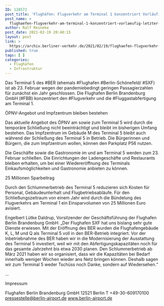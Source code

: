 ```yaml
---
ID: 128572
post_title: 'Flughäfen: Flugverkehr am Terminal 1 konzentriert Vorläufig letzter Betriebstag im Terminal 5 (SXF) am 22. Februar 2021, aus Berliner Flughäfen'
post_name: >
  flughaefen-flugverkehr-am-terminal-1-konzentriert-vorlaeufig-letzter-betriebstag-im-terminal-5-sxf-am-22-februar-2021-aus-berliner-flughaefen
author: Ralf Reineke
post_date: 2021-02-19 20:40:15
layout: post
link: >
  https://archiv.berliner-verkehr.de/2021/02/19/flughaefen-flugverkehr-am-terminal-1-konzentriert-vorlaeufig-letzter-betriebstag-im-terminal-5-sxf-am-22-februar-2021-aus-berliner-flughaefen/
published: true
tags: [ ]
categories:
  - Flughäfen
  - Infrastruktur
---
```

Das Terminal 5 des #BER (ehemals #Flughafen #Berlin-Schönefeld/ #SXF) ist ab 23. Februar wegen der pandemiebedingt geringen Passagierzahlen für zunächst ein Jahr geschlossen. Die Flughafen Berlin Brandenburg GmbH (#FBB) konzentriert den #Flugverkehr und die #Fluggastabfertigung am Terminal 1.

ÖPNV-Angebot und Impfzentrum bleiben bestehen

Das aktuelle Angebot des ÖPNV am sowie zum Terminal 5 wird durch die temporäre Schließung nicht beeinträchtigt und bleibt im bisherigen Umfang bestehen. Das Impfzentrum im Gebäude M des Terminal 5 bleibt auch während der Schließung des Terminal 5 in Betrieb. Die Bürgerinnen und Bürgern, die zum Impfzentrum wollen, können den Parkplatz P56 nutzen.

Die Geschäfte sowie die Gastronomie im und am Terminal 5 werden zum 23. Februar schließen. Die Einrichtungen der Ladengeschäfte und Restaurants bleiben erhalten, um bei einer Wiedereröffnung des Terminals Einkaufsmöglichkeiten und Gastronomie anbieten zu können.

25 Millionen Sparbeitrag

Durch den Schlummerbetrieb des Terminal 5 reduzieren sich Kosten für Personal, Gebäudeunterhalt und Flugbetriebsabläufe. Für den Schließungszeitraum von einem Jahr wird durch die Bündelung des Flugverkehrs am Terminal 1 ein Einsparvolumen von 25 Millionen Euro avisiert.

Engelbert Lütke Daldrup, Vorsitzender der Geschäftsführung der Flughafen Berlin Brandenburg GmbH: „Der Flughafen SXF hat uns bislang sehr gute Dienste erwiesen. Mit der Eröffnung des BER wurden die Flughafengebäude K, L, M und Q als Terminal 5 voll in den BER-Betrieb integriert. Vor der Inbetriebnahme des BER haben wir in die Modernisierung der Ausstattung des Terminal 5 investiert, weil wir mit den Abfertigungskapazitäten noch für das gesamte Jahrzehnt bis etwa 2030 planen. Den Schlummerbetrieb ab März 2021 haben wir so organisiert, dass wir die Kapazitäten bei Bedarf innerhalb weniger Wochen wieder ans Netz bringen können. Deshalb sagen wir zum Terminal 5 weder Tschüss noch Danke, sondern auf Wiedersehen.“

...

Impressum

Flughafen Berlin Brandenburg GmbH
12521 Berlin
T +49-30-609170100
pressestelle@berlin-airport.de
www.berlin-airport.de